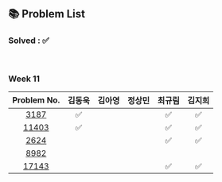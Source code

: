 ## 📚 Problem List 

### Solved : ✅

<br>

### Week 11

|Problem No.|김동욱|김아영|정상민|최규림|김지희|
|:-----------:|:-----:|:----:|:----:|:----:|:----:|
|[3187](https://www.acmicpc.net/problem/18353)| ✅  |   |  | ✅ | ✅ |
|[11403](https://www.acmicpc.net/problem/9205)| ✅  |   |  | ✅ | ✅ |
|[2624](https://www.acmicpc.net/problem/1189)|   |   |  | ✅ | ✅ |
|[8982](https://www.acmicpc.net/problem/17179)|   |   |  |  |  |
|[17143](https://www.acmicpc.net/problem/6987)|   |  |  | ✅  | ✅ |

